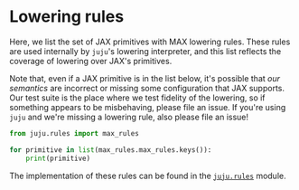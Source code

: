 # Lowering rules

Here, we list the set of JAX primitives with MAX lowering rules. These rules are used internally by `juju`'s lowering interpreter, and this list reflects the coverage of lowering over JAX's primitives.

Note that, even if a JAX primitive is in the list below, it's possible that _our semantics_ are incorrect or missing some configuration that JAX supports. Our test suite is the place where we test fidelity of the lowering, so if something appears to be misbehaving, please file an issue. If you're using `juju` and we're missing a lowering rule, also please file an issue!

```python exec="on" source="material-block"
from juju.rules import max_rules

for primitive in list(max_rules.max_rules.keys()):
    print(primitive)
```

The implementation of these rules can be found in the [`juju.rules`](https://github.com/femtomc/juju/blob/main/src/juju/rules.py) module.